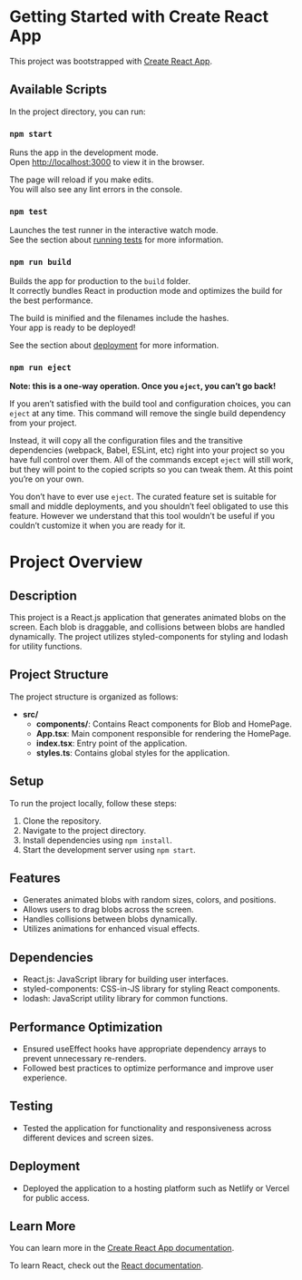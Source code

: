 # Getting Started with Create React App

This project was bootstrapped with [Create React App](https://github.com/facebook/create-react-app).

## Available Scripts

In the project directory, you can run:

### `npm start`

Runs the app in the development mode.\
Open [http://localhost:3000](http://localhost:3000) to view it in the browser.

The page will reload if you make edits.\
You will also see any lint errors in the console.

### `npm test`

Launches the test runner in the interactive watch mode.\
See the section about [running tests](https://facebook.github.io/create-react-app/docs/running-tests) for more information.

### `npm run build`

Builds the app for production to the `build` folder.\
It correctly bundles React in production mode and optimizes the build for the best performance.

The build is minified and the filenames include the hashes.\
Your app is ready to be deployed!

See the section about [deployment](https://facebook.github.io/create-react-app/docs/deployment) for more information.

### `npm run eject`

**Note: this is a one-way operation. Once you `eject`, you can’t go back!**

If you aren’t satisfied with the build tool and configuration choices, you can `eject` at any time. This command will remove the single build dependency from your project.

Instead, it will copy all the configuration files and the transitive dependencies (webpack, Babel, ESLint, etc) right into your project so you have full control over them. All of the commands except `eject` will still work, but they will point to the copied scripts so you can tweak them. At this point you’re on your own.

You don’t have to ever use `eject`. The curated feature set is suitable for small and middle deployments, and you shouldn’t feel obligated to use this feature. However we understand that this tool wouldn’t be useful if you couldn’t customize it when you are ready for it.

# Project Overview

## Description
This project is a React.js application that generates animated blobs on the screen. Each blob is draggable, and collisions between blobs are handled dynamically. The project utilizes styled-components for styling and lodash for utility functions.

## Project Structure
The project structure is organized as follows:
- **src/**
  - **components/**: Contains React components for Blob and HomePage.
  - **App.tsx**: Main component responsible for rendering the HomePage.
  - **index.tsx**: Entry point of the application.
  - **styles.ts**: Contains global styles for the application.

## Setup
To run the project locally, follow these steps:
1. Clone the repository.
2. Navigate to the project directory.
3. Install dependencies using `npm install`.
4. Start the development server using `npm start`.

## Features
- Generates animated blobs with random sizes, colors, and positions.
- Allows users to drag blobs across the screen.
- Handles collisions between blobs dynamically.
- Utilizes animations for enhanced visual effects.

## Dependencies
- React.js: JavaScript library for building user interfaces.
- styled-components: CSS-in-JS library for styling React components.
- lodash: JavaScript utility library for common functions.

## Performance Optimization
- Ensured useEffect hooks have appropriate dependency arrays to prevent unnecessary re-renders.
- Followed best practices to optimize performance and improve user experience.

## Testing
- Tested the application for functionality and responsiveness across different devices and screen sizes.

## Deployment
- Deployed the application to a hosting platform such as Netlify or Vercel for public access.


## Learn More

You can learn more in the [Create React App documentation](https://facebook.github.io/create-react-app/docs/getting-started).

To learn React, check out the [React documentation](https://reactjs.org/).
